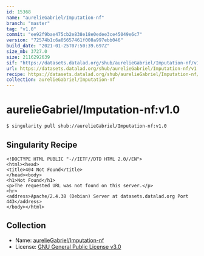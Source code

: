 ```yaml
---
id: 15368
name: "aurelieGabriel/Imputation-nf"
branch: "master"
tag: "v1.0"
commit: "ee92f9bae475cb2e838e18e0edee3ce45049e6c7"
version: "72574b1c6a05657461f008a997ebb046"
build_date: "2021-01-25T07:50:39.697Z"
size_mb: 3727.0
size: 2116292639
sif: "https://datasets.datalad.org/shub/aurelieGabriel/Imputation-nf/v1.0/2021-01-25-ee92f9ba-72574b1c/72574b1c6a05657461f008a997ebb046.sif"
url: https://datasets.datalad.org/shub/aurelieGabriel/Imputation-nf/v1.0/2021-01-25-ee92f9ba-72574b1c/
recipe: https://datasets.datalad.org/shub/aurelieGabriel/Imputation-nf/v1.0/2021-01-25-ee92f9ba-72574b1c/Singularity
collection: aurelieGabriel/Imputation-nf
---
```


# aurelieGabriel/Imputation-nf:v1.0

```bash
$ singularity pull shub://aurelieGabriel/Imputation-nf:v1.0
```

## Singularity Recipe

```singularity
<!DOCTYPE HTML PUBLIC "-//IETF//DTD HTML 2.0//EN">
<html><head>
<title>404 Not Found</title>
</head><body>
<h1>Not Found</h1>
<p>The requested URL was not found on this server.</p>
<hr>
<address>Apache/2.4.38 (Debian) Server at datasets.datalad.org Port 443</address>
</body></html>
```

## Collection

 - Name: [aurelieGabriel/Imputation-nf](https://github.com/aurelieGabriel/Imputation-nf)
 - License: [GNU General Public License v3.0](https://api.github.com/licenses/gpl-3.0)


